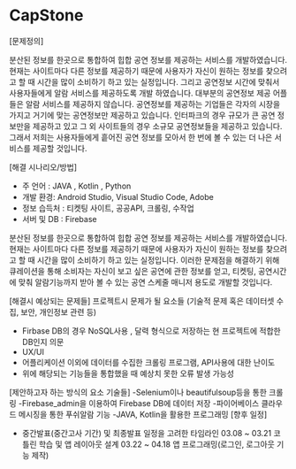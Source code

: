 # CapStone


[문제정의]

분산된 정보를 한곳으로 통합하여 힙합 공연 정보를 제공하는 서비스를 개발하였습니다. 현재는 사이트마다 다른 정보를 제공하기 때문에 사용자가 자신이 원하는 정보를 찾으려고 할 때 시간을 많이 소비하기 하고 있는 실정입니다. 그리고 공연정보 시간에 맞춰서 사용자들에게 알람 서비스를 제공하도록 개발 하였습니다. 대부분의 공연정보 제공 어플들은 알람 서비스를 제공하지 않습니다.
공연정보를 제공하는 기업들은 각자의 시장을 가지고 거기에 맞는 공연정보만 제공하고 있습니다. 인터파크의 경우 규모가 큰 공연 정보만을 제공하고 있고 그 외 사이트들의 경우 소규모 공연정보들을 제공하고 있습니다.
그래서 저희는 사용자들에게 흩어진 공연 정보를 모아서 한 번에 볼 수 있는 더 나은 서비스를 제공할 것입니다.


[해결 시나리오/방법]

- 주 언어 : JAVA , Kotlin , Python
- 개발 환경: Android Studio, Visual Studio Code, Adobe
- 정보 습득처 : 티켓팅 사이트, 공공API, 크롤링, 수작업
- 서버 및 DB : Firebase



분산된 정보를 한곳으로 통합하여 힙합 공연 정보를 제공하는 서비스를 개발하였습니다.
현재는 사이트마다 다른 정보를 제공하기 때문에 사용자가 자신이 원하는 정보를 찾으려고 할 때 시간을 많이 소비하기 하고 있는 실정입니다.
이러한 문제점을 해결하기 위해 큐레이션을 통해 소비자는 자신이 보고 싶은 공연에 관한 정보를 얻고, 티켓팅, 공연시간에 맞춰 알람기능까지 받아 볼 수 있는 공연 스케줄 매니저 용도로 개발할 것입니다. 



[해결시 예상되는 문제들]
프로젝트시 문제가 될 요소들 
(기술적 문제 혹은 데이터셋 수집, 보안, 개인정보 관련 등)
- Firbase DB의 경우 NoSQL사용 , 달력 형식으로 저장하는 현 프로젝트에 적합한    DB인지 의문
- UX/UI
- 어플리케이션 이외에 데이터를 수집한 크롤링 프로그램, API사용에 대한 난이도
- 위에 해당되는 기능들을 통합했을 때 예상치 못한 오류 발생 가능성



[제안하고자 하는 방식의 요소 기술들]
-Selenium이나 beautifulsoup등을 통한 크롤링
-Firebase_admin을 이용하여 Firebase DB에 데이터 저장
-파이어베이스 클라우드 메시징을 통한 푸쉬알람 기능
-JAVA, Kotlin을 활용한 프로그래밍
[향후 일정]
 - 중간발표(중간고사 기간) 및 최종발표 일정을 고려한 타임라인
	03.08 ~ 03.21 코틀린 학습 및 앱 레이아웃 설계
	03.22 ~ 04.18 앱 프로그래밍(로그인, 로그아웃 기능 제작)
  
  
  
  
  
